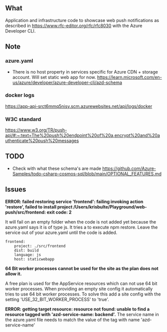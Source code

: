 ## What
Application and infrastructure code to showcase web push notifications as described in https://www.rfc-editor.org/rfc/rfc8030 with the Azure Developer CLI.

## Note
### azure.yaml
- There is no host property in services specific for Azure CDN + storage account. Will set static web app for now.
https://learn.microsoft.com/en-us/azure/developer/azure-developer-cli/azd-schema

### docker logs
https://app-api-srct6mmq5nisy.scm.azurewebsites.net/api/logs/docker

### W3C standard
https://www.w3.org/TR/push-api/#:~:text=The%20push%20endpoint%20of%20a,encrypt%20and%20authenticate%20push%20messages


## TODO
- Check with what these schema's are made https://github.com/Azure-Samples/todo-csharp-cosmos-sql/blob/main/OPTIONAL_FEATURES.md

## Issues
**ERROR: failed restoring service 'frontend': failing invoking action 'restore', failed to install project /Users/krisbulte/Playground/web-push/src/frontend: exit code: 2**

It will fail on an empty folder when the code is not added yet because the azure.yaml says it is of type js. It tries a to execute npm restore. Leave the service out of your azure.yaml until the code is added.
```
frontend:
    project: ./src/frontend
    dist: build
    language: js
    host: staticwebapp
```

**64 Bit worker processes cannot be used for the site as the plan does not allow it.**

A free plan is used for the AppService resources which can not use 64 bit worker processes. When providing an empty site config it automatically tries to use 64 bit worker processes. To solve this add a site config with the setting 'USE_32_BIT_WORKER_PROCESS' to 'true'.

**ERROR: getting target resource: resource not found: unable to find a resource tagged with 'azd-service-name: backend'.**
The service name in the azure.yaml file needs to match the value of the tag with name 'azd-service-name'